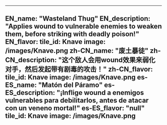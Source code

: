 ---

EN_name: "Wasteland Thug"
EN_description: "Applies wound to vulnerable enemies to weaken them, before striking with deadly poison!"
EN_flavor: 
tile_id: Knave
image: /images/Knave.png
zh-CN_name: "废土暴徒"
zh-CN_description: "这个敌人会用wound效果来弱化对手，然后发起带有剧毒的攻击！"
zh-CN_flavor: 
tile_id: Knave
image: /images/Knave.png
es-ES_name: "Matón del Páramo"
es-ES_description: "¡Inflige wound a enemigos vulnerables para debilitarlos, antes de atacar con un veneno mortal!"
es-ES_flavor: "null"
tile_id: Knave
image: /images/Knave.png
---